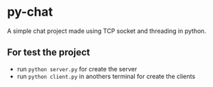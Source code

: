 # py-chat

A simple chat project made using TCP socket and threading in python.

<h2> For test the project </h3>

- run `python server.py` for create the server
- run `python client.py` in anothers terminal for create the clients
